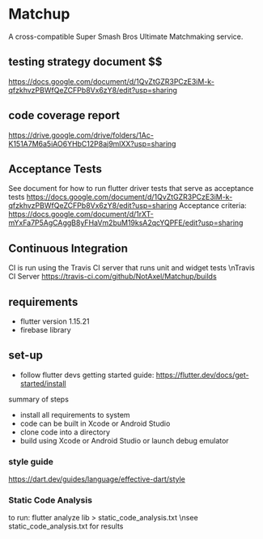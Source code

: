 # Matchup #

A cross-compatible Super Smash Bros Ultimate Matchmaking service.

## testing strategy document $$
https://docs.google.com/document/d/1QvZtGZR3PCzE3iM-k-qfzkhvzPBWfQeZCFPb8Vx6zY8/edit?usp=sharing

## code coverage report ##
https://drive.google.com/drive/folders/1Ac-K151A7M6a5iAO6YHbC12P8aj9mlXX?usp=sharing

## Acceptance Tests ##
See document for how to run flutter driver tests that serve as acceptance tests
https://docs.google.com/document/d/1QvZtGZR3PCzE3iM-k-qfzkhvzPBWfQeZCFPb8Vx6zY8/edit?usp=sharing
Acceptance criteria: https://docs.google.com/document/d/1rXT-mYxFa7P5AgCAggB8yFHaVm2buM19ksA2qcYQPFE/edit?usp=sharing

## Continuous Integration ##
CI is run using the Travis CI server that runs unit and widget tests
\nTravis CI Server
https://travis-ci.com/github/NotAxel/Matchup/builds

## requirements ##
  * flutter version 1.15.21
  * firebase library
 
## set-up ##
  * follow flutter devs getting started guide: https://flutter.dev/docs/get-started/install
  
  summary of steps
  * install all requirements to system
  * code can be built in Xcode or Android Studio
  * clone code into a directory
  * build using Xcode or Android Studio or launch debug emulator

### style guide ### 
https://dart.dev/guides/language/effective-dart/style

### Static Code Analysis ###
to run:
   flutter analyze lib > static_code_analysis.txt
\nsee static_code_analysis.txt for results
